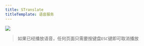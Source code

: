 ```yaml
---
title: STranslate
titleTemplate: 语音服务
---
```


![](/img/preference_tts.gif)

> 如果已经播放语音，任何页面只需要按键盘`ESC`键即可取消播放
